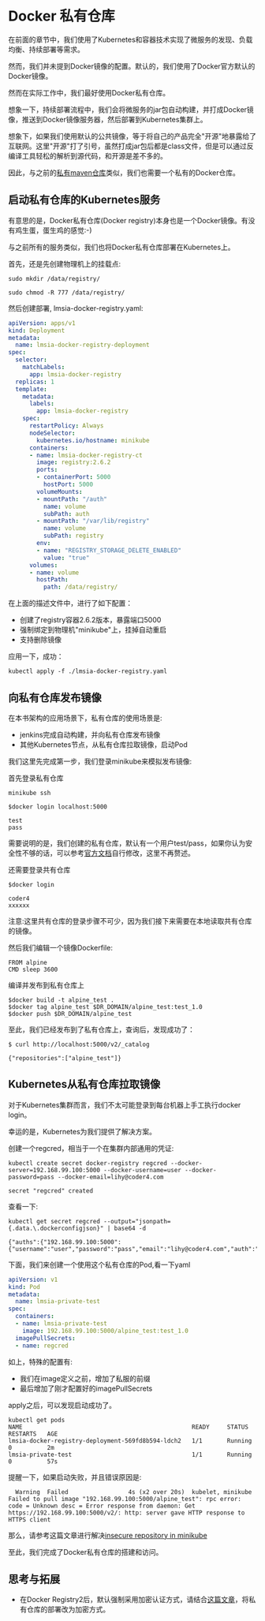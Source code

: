 # Docker 私有仓库

在前面的章节中，我们使用了Kubernetes和容器技术实现了微服务的发现、负载均衡、持续部署等需求。

然而，我们并未提到Docker镜像的配置。默认的，我们使用了Docker官方默认的Docker镜像。

然而在实际工作中，我们最好使用Docker私有仓库。

想象一下，持续部署流程中，我们会将微服务的jar包自动构建，并打成Docker镜像，推送到Docker镜像服务器，然后部署到Kubernetes集群上。

想象下，如果我们使用默认的公共镜像，等于将自己的产品完全"开源"地暴露给了互联网。这里"开源"打了引号，虽然打成jar包后都是class文件，但是可以通过反编译工具轻松的解析到源代码，和开源是差不多的。

因此，与之前的[私有maven仓库](toolchain/nexus.md)类似，我们也需要一个私有的Docker仓库。

## 启动私有仓库的Kubernetes服务

有意思的是，Docker私有仓库(Docker registry)本身也是一个Docker镜像。有没有鸡生蛋，蛋生鸡的感觉:-)

与之前所有的服务类似，我们也将Docker私有仓库部署在Kubernetes上。

首先，还是先创建物理机上的挂载点:

```shell
sudo mkdir /data/registry/

sudo chmod -R 777 /data/registry/
```

然后创建部署, lmsia-docker-registry.yaml:
```yaml
apiVersion: apps/v1
kind: Deployment
metadata:
  name: lmsia-docker-registry-deployment
spec:
  selector:
    matchLabels:
      app: lmsia-docker-registry
  replicas: 1
  template:
    metadata:
      labels:
        app: lmsia-docker-registry
    spec:
      restartPolicy: Always
      nodeSelector:
        kubernetes.io/hostname: minikube
      containers:
      - name: lmsia-docker-registry-ct
        image: registry:2.6.2
        ports:
        - containerPort: 5000
          hostPort: 5000
        volumeMounts:
        - mountPath: "/auth"
          name: volume
          subPath: auth
        - mountPath: "/var/lib/registry"
          name: volume
          subPath: registry
        env:
        - name: "REGISTRY_STORAGE_DELETE_ENABLED"
          value: "true"
      volumes:
      - name: volume
        hostPath:
          path: /data/registry/
```

在上面的描述文件中，进行了如下配置：
* 创建了registry容器2.6.2版本，暴露端口5000
* 强制绑定到物理机"minikube"上，挂掉自动重启
* 支持删除镜像

应用一下，成功：
```shell
kubectl apply -f ./lmsia-docker-registry.yaml
```

## 向私有仓库发布镜像 

在本书架构的应用场景下，私有仓库的使用场景是:
* jenkins完成自动构建，并向私有仓库发布镜像
* 其他Kubernetes节点，从私有仓库拉取镜像，启动Pod

我们这里先完成第一步，我们登录minikube来模拟发布镜像:

首先登录私有仓库
```shell
minikube ssh

$docker login localhost:5000

test
pass

```
需要说明的是，我们创建的私有仓库，默认有一个用户test/pass，如果你认为安全性不够的话，可以参考[官方文档](https://docs.docker.com/registry/deploying)自行修改，这里不再赘述。

还需要登录共有仓库
```shell
$docker login

coder4
xxxxxx
```
注意:这里共有仓库的登录步骤不可少，因为我们接下来需要在本地读取共有仓库的镜像。

然后我们编辑一个镜像Dockerfile:
```shell
FROM alpine
CMD sleep 3600
```

编译并发布到私有仓库上
```shell
$docker build -t alpine_test .
$docker tag alpine_test $DR_DOMAIN/alpine_test:test_1.0
$docker push $DR_DOMAIN/alpine_test
```

至此，我们已经发布到了私有仓库上，查询后，发现成功了：
```shell
$ curl http://localhost:5000/v2/_catalog

{"repositories":["alpine_test"]}
```

## Kubernetes从私有仓库拉取镜像

对于Kubernetes集群而言，我们不太可能登录到每台机器上手工执行docker login。

幸运的是，Kubernetes为我们提供了解决方案。

创建一个regcred，相当于一个在集群内部通用的凭证:
```shell
kubectl create secret docker-registry regcred --docker-server=192.168.99.100:5000 --docker-username=user --docker-password=pass --docker-email=lihy@coder4.com

secret "regcred" created
```

查看一下:
```shell
kubectl get secret regcred --output="jsonpath={.data.\.dockerconfigjson}" | base64 -d

{"auths":{"192.168.99.100:5000":{"username":"user","password":"pass","email":"lihy@coder4.com","auth":"dXNlcjpwYXNz"}}}
```

下面，我们来创建一个使用这个私有仓库的Pod,看一下yaml
```yaml
apiVersion: v1
kind: Pod
metadata:
  name: lmsia-private-test
spec:
  containers:
  - name: lmsia-private-test
    image: 192.168.99.100:5000/alpine_test:test_1.0
  imagePullSecrets:
  - name: regcred

```

如上，特殊的配置有:
* 我们在image定义之前，增加了私服的前缀
* 最后增加了刚才配置好的imagePullSecrets

apply之后，可以发现启动成功了。
```shell
kubectl get pods
NAME                                                READY     STATUS    RESTARTS   AGE
lmsia-docker-registry-deployment-569fd8b594-ldch2   1/1       Running   0          2m
lmsia-private-test                                  1/1       Running   0          57s
```

提醒一下，如果启动失败，并且错误原因是:
```shell
  Warning  Failed                 4s (x2 over 20s)  kubelet, minikube  Failed to pull image "192.168.99.100:5000/alpine_test": rpc error: code = Unknown desc = Error response from daemon: Get https://192.168.99.100:5000/v2/: http: server gave HTTP response to HTTPS client
```

那么，请参考这篇文章进行解决[insecure repository in minikube](https://github.com/kubernetes/minikube/blob/master/docs/insecure_registry.md)

至此，我们完成了Docker私有仓库的搭建和访问。

## 思考与拓展
* 在Docker Registry2后，默认强制采用加密认证方式，请结合[这篇文章](http://tech.paulcz.net/2016/01/deploying-a-secure-docker-registry/)，将私有仓库的部署改为加密方式。
